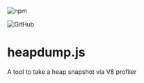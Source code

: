 ![npm](https://img.shields.io/npm/dw/heapsnapshot.js.svg)

![GitHub](https://img.shields.io/github/license/mashape/apistatus.svg)

# heapdump.js
A tool to take a heap snapshot via V8 profiler
